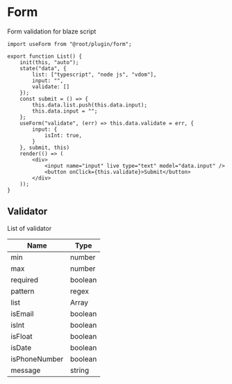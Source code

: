 # Form

Form validation for blaze script

```tsx
import useForm from "@root/plugin/form";
```

```tsx
export function List() {
	init(this, "auto");
	state("data", {
		list: ["typescript", "node js", "vdom"],
		input: "",
		validate: []
	});
	const submit = () => {
		this.data.list.push(this.data.input);
		this.data.input = "";
	};
	useForm("validate", (err) => this.data.validate = err, {
		input: {
			isInt: true,
		}
	}, submit, this)
	render(() => (
		<div>
			<input name="input" live type="text" model="data.input" />
			<button onClick={this.validate}>Submit</button>
		</div>
	));
}
```

## Validator

List of validator

<table>
	<thead>
		<tr>
			<th>Name</th>
			<th>Type</th>
		</tr>
	</thead>
	<tbody>
		<tr>
			<td>min</td>
			<td>number</td>
		</tr>
		<tr>
			<td>max</td>
			<td>number</td>
		</tr>
		<tr>
			<td>required</td>
			<td>boolean</td>
		</tr>
		<tr>
			<td>pattern</td>
			<td>regex</td>
		</tr>
		<tr>
			<td>list</td>
			<td>Array</td>
		</tr>
		<tr>
			<td>isEmail</td>
			<td>boolean</td>
		</tr>
		<tr>
			<td>isInt</td>
			<td>boolean</td>
		</tr>
		<tr>
			<td>isFloat</td>
			<td>boolean</td>
		</tr>
		<tr>
			<td>isDate</td>
			<td>boolean</td>
		</tr>
		<tr>
			<td>isPhoneNumber</td>
			<td>boolean</td>
		</tr>
		<tr>
			<td>message</td>
			<td>string</td>
		</tr>
	</tbody>
</table>
